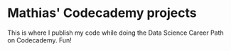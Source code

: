 # Mathias' Codecademy projects
This is where I publish my code while doing the Data Science Career Path on Codecademy. Fun!
